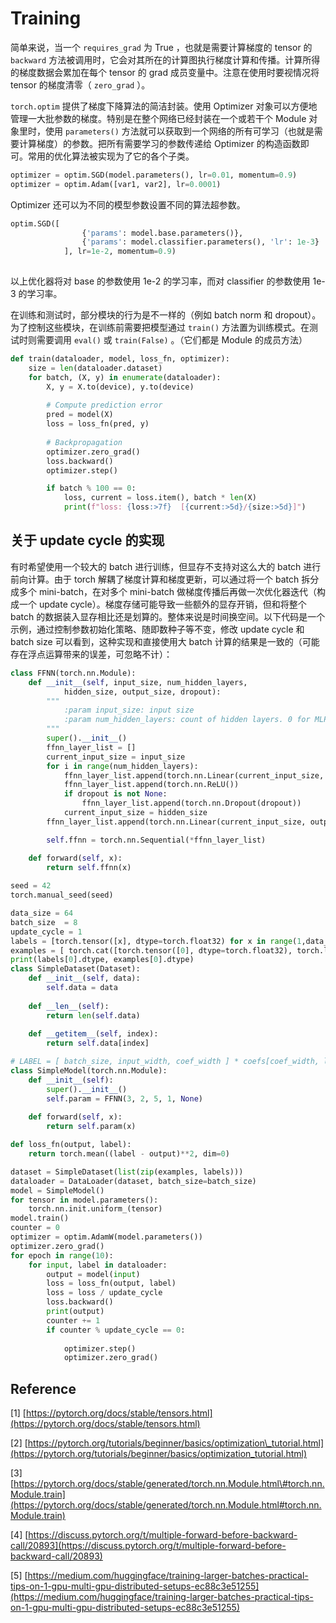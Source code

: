 # Training

简单来说，当一个 `requires_grad` 为 True ，也就是需要计算梯度的 tensor 的 `backward` 方法被调用时，它会对其所在的计算图执行梯度计算和传播。计算所得的梯度数据会累加在每个 tensor 的 grad 成员变量中。注意在使用时要视情况将 tensor 的梯度清零（ `zero_grad` ）。

`torch.optim` 提供了梯度下降算法的简洁封装。使用 Optimizer 对象可以方便地管理一大批参数的梯度。特别是在整个网络已经封装在一个或若干个 Module 对象里时，使用 `parameters()` 方法就可以获取到一个网络的所有可学习（也就是需要计算梯度）的参数。把所有需要学习的参数传递给 Optimizer 的构造函数即可。常用的优化算法被实现为了它的各个子类。

```python
optimizer = optim.SGD(model.parameters(), lr=0.01, momentum=0.9)
optimizer = optim.Adam([var1, var2], lr=0.0001)
```

Optimizer 还可以为不同的模型参数设置不同的算法超参数。

```python
optim.SGD([
                {'params': model.base.parameters()},
                {'params': model.classifier.parameters(), 'lr': 1e-3}
            ], lr=1e-2, momentum=0.9)
            
```

以上优化器将对 base 的参数使用 1e-2 的学习率，而对 classifier 的参数使用 1e-3 的学习率。

在训练和测试时，部分模块的行为是不一样的（例如 batch norm 和 dropout）。为了控制这些模块，在训练前需要把模型通过 `train()` 方法置为训练模式。在测试时则需要调用 `eval()` 或 `train(False)` 。（它们都是 Module 的成员方法）

```python
def train(dataloader, model, loss_fn, optimizer):
    size = len(dataloader.dataset)
    for batch, (X, y) in enumerate(dataloader):
        X, y = X.to(device), y.to(device)
        
        # Compute prediction error
        pred = model(X)
        loss = loss_fn(pred, y)
        
        # Backpropagation
        optimizer.zero_grad()
        loss.backward()
        optimizer.step()

        if batch % 100 == 0:
            loss, current = loss.item(), batch * len(X)
            print(f"loss: {loss:>7f}  [{current:>5d}/{size:>5d}]")
```

## 关于 update cycle 的实现

有时希望使用一个较大的 batch 进行训练，但显存不支持对这么大的 batch 进行前向计算。由于 torch 解耦了梯度计算和梯度更新，可以通过将一个 batch 拆分成多个 mini-batch，在对多个 mini-batch 做梯度传播后再做一次优化器迭代（构成一个 update cycle）。梯度存储可能导致一些额外的显存开销，但和将整个 batch 的数据装入显存相比还是划算的。整体来说是时间换空间。以下代码是一个示例，通过控制参数初始化策略、随即数种子等不变，修改 update cycle 和 batch size 可以看到，这种实现和直接使用大 batch 计算的结果是一致的（可能存在浮点运算带来的误差，可忽略不计）：

```python
class FFNN(torch.nn.Module):
    def __init__(self, input_size, num_hidden_layers, 
            hidden_size, output_size, dropout):
        """
            :param input_size: input size
            :param num_hidden_layers: count of hidden layers. 0 for MLP.
        """
        super().__init__()
        ffnn_layer_list = []        
        current_input_size = input_size        
        for i in range(num_hidden_layers):
            ffnn_layer_list.append(torch.nn.Linear(current_input_size, hidden_size, bias=True))
            ffnn_layer_list.append(torch.nn.ReLU())
            if dropout is not None:
                ffnn_layer_list.append(torch.nn.Dropout(dropout))
            current_input_size = hidden_size
        ffnn_layer_list.append(torch.nn.Linear(current_input_size, output_size, bias=True))

        self.ffnn = torch.nn.Sequential(*ffnn_layer_list)

    def forward(self, x):
        return self.ffnn(x)
        
seed = 42
torch.manual_seed(seed)

data_size = 64
batch_size  = 8
update_cycle = 1
labels = [torch.tensor([x], dtype=torch.float32) for x in range(1,data_size)]
examples = [ torch.cat([torch.tensor([0], dtype=torch.float32), torch.log(x), x*5]) for x in labels]
print(labels[0].dtype, examples[0].dtype)
class SimpleDataset(Dataset):
    def __init__(self, data):
        self.data = data
        
    def __len__(self):
        return len(self.data)
    
    def __getitem__(self, index):
        return self.data[index]

# LABEL = [ batch_size, input_width, coef_width ] * coefs[coef_width, label_width]
class SimpleModel(torch.nn.Module):
    def __init__(self):
        super().__init__()
        self.param = FFNN(3, 2, 5, 1, None)
        
    def forward(self, x):
        return self.param(x)

def loss_fn(output, label):
    return torch.mean((label - output)**2, dim=0)

dataset = SimpleDataset(list(zip(examples, labels)))
dataloader = DataLoader(dataset, batch_size=batch_size)
model = SimpleModel()
for tensor in model.parameters():
    torch.nn.init.uniform_(tensor)
model.train()
counter = 0
optimizer = optim.AdamW(model.parameters())
optimizer.zero_grad()
for epoch in range(10):
    for input, label in dataloader:
        output = model(input)
        loss = loss_fn(output, label)
        loss = loss / update_cycle
        loss.backward()
        print(output)
        counter += 1
        if counter % update_cycle == 0:
            
            optimizer.step()
            optimizer.zero_grad()
```

## Reference

\[1\] [https://pytorch.org/docs/stable/tensors.html](https://pytorch.org/docs/stable/tensors.html)

\[2\] [https://pytorch.org/tutorials/beginner/basics/optimization\_tutorial.html](https://pytorch.org/tutorials/beginner/basics/optimization_tutorial.html)

\[3\] [https://pytorch.org/docs/stable/generated/torch.nn.Module.html\#torch.nn.Module.train](https://pytorch.org/docs/stable/generated/torch.nn.Module.html#torch.nn.Module.train)

\[4\] [https://discuss.pytorch.org/t/multiple-forward-before-backward-call/20893](https://discuss.pytorch.org/t/multiple-forward-before-backward-call/20893)

\[5\] [https://medium.com/huggingface/training-larger-batches-practical-tips-on-1-gpu-multi-gpu-distributed-setups-ec88c3e51255](https://medium.com/huggingface/training-larger-batches-practical-tips-on-1-gpu-multi-gpu-distributed-setups-ec88c3e51255)

